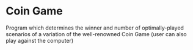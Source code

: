 # Coin Game

Program which determines the winner and number of optimally-played scenarios of a variation of the well-renowned Coin Game (user can also play against the computer)
